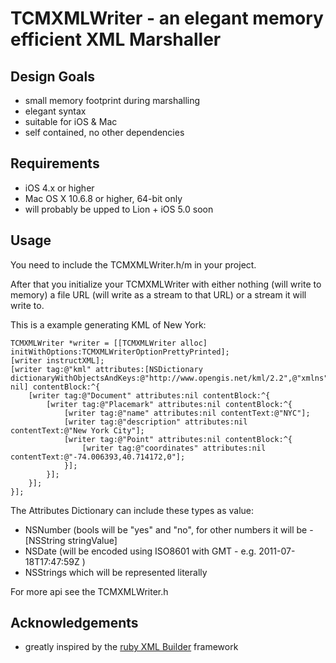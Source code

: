 # TCMXMLWriter - an elegant memory efficient XML Marshaller

## Design Goals
* small memory footprint during marshalling
* elegant syntax
* suitable for iOS & Mac
* self contained, no other dependencies

## Requirements
* iOS 4.x or higher
* Mac OS X 10.6.8 or higher, 64-bit only
* will probably be upped to Lion + iOS 5.0 soon

## Usage

You need to include the TCMXMLWriter.h/m in your project.

After that you initialize your TCMXMLWriter with either nothing (will write to memory) a file URL (will write as a stream to that URL) or a stream it will write to.

This is a example generating KML of New York:

	TCMXMLWriter *writer = [[TCMXMLWriter alloc] initWithOptions:TCMXMLWriterOptionPrettyPrinted];
	[writer instructXML];
	[writer tag:@"kml" attributes:[NSDictionary dictionaryWithObjectsAndKeys:@"http://www.opengis.net/kml/2.2",@"xmlns", nil] contentBlock:^{
		[writer tag:@"Document" attributes:nil contentBlock:^{
			[writer tag:@"Placemark" attributes:nil contentBlock:^{
				[writer tag:@"name" attributes:nil contentText:@"NYC"];
				[writer tag:@"description" attributes:nil contentText:@"New York City"];
				[writer tag:@"Point" attributes:nil contentBlock:^{
					[writer tag:@"coordinates" attributes:nil contentText:@"-74.006393,40.714172,0"];
				}];
			}];
		}];
	}];


The Attributes Dictionary can include these types as value:

* NSNumber (bools will be "yes" and "no", for other numbers it will be -[NSString stringValue]
* NSDate (will be encoded using ISO8601 with GMT - e.g. 2011-07-18T17:47:59Z )
* NSStrings which will be represented literally

For more api see the TCMXMLWriter.h

## Acknowledgements
* greatly inspired by the [ruby XML Builder](http://rubyforge.org/projects/builder/) framework

